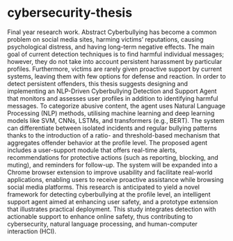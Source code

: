 # cybersecurity-thesis
Final year research work.
Abstract
Cyberbullying has become a common problem on social media sites, harming victims’ reputations, causing psychological distress, and having long-term negative effects. The main
goal of current detection techniques is to find harmful individual messages; however, they do not take into account persistent harassment by particular profiles. Furthermore, 
victims are rarely given proactive support by current systems, leaving them with few options for defense and reaction.
In order to detect persistent offenders, this thesis suggests designing and implementing an NLP-Driven Cyberbullying Detection and Support Agent that monitors and assesses user 
profiles in addition to identifying harmful messages. To categorize abusive content, the agent uses Natural Language Processing (NLP) methods, utilising machine learning and 
deep learning models like SVM, CNNs, LSTMs, and transformers (e.g., BERT). The system can differentiate between isolated incidents and regular bullying patterns thanks to the 
introduction of a ratio- and threshold-based mechanism that aggregates offender behavior at the profile level.
The proposed agent includes a user-support module that offers real-time alerts, recommendations for protective actions (such as reporting, blocking, and muting), and reminders 
for follow-up. The system will be expanded into a Chrome browser extension to improve usability and facilitate real-world applications, enabling users to receive proactive
assistance while browsing social media platforms.
This research is anticipated to yield a novel framework for detecting cyberbullying at the profile level, an intelligent support agent aimed at enhancing user safety, and a
prototype extension that illustrates practical deployment. This study integrates detection with actionable support to enhance online safety, thus contributing to cybersecurity,
natural language processing, and human-computer interaction (HCI).

